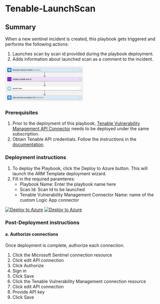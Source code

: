 # Tenable-LaunchScan

## Summary

When a new sentinel incident is created, this playbook gets triggered and performs the following actions:

1. Launches scan by scan id provided during the playbook deployment.
2. Adds information about launched scan as a comment to the incident.

<img src="./playbook_screenshot.png" width="50%"/><br>

### Prerequisites

1. Prior to the deployment of this playbook, [Tenable Vulnerability Management API Connector](../../TenableVulnerabilityManagementConnector/) needs to be deployed under the same subscription.
2. Obtain Tenable API credentials. Follow the instructions in the [documentation](https://developer.tenable.com/docs/authorization).

### Deployment instructions

1. To deploy the Playbook, click the Deploy to Azure button. This will launch the ARM Template deployment wizard.
2. Fill in the required paramteres:
    * Playbook Name: Enter the playbook name here
    * Scan Id: Scan Id to be launched
    * Tenable Vulnerability Management Connector Name: name of the custom Logic App connector

[![Deploy to Azure](https://aka.ms/deploytoazurebutton)](https://portal.azure.com/#create/Microsoft.Template/uri/https%3A%2F%2Fraw.githubusercontent.com%2FAzure%2FAzure-Sentinel%2Fmaster%2FSolutions%2FTenableIO%2FPlaybooks%2FPlaybooks%2FTenable-LaunchScan%2Fazuredeploy.json) [![Deploy to Azure](https://aka.ms/deploytoazuregovbutton)](https://portal.azure.us/#create/Microsoft.Template/uri/https%3A%2F%2Fraw.githubusercontent.com%2FAzure%2FAzure-Sentinel%2Fmaster%2FSolutions%2FTenableIO%2FPlaybooks%2FPlaybooks%2FTenable-LaunchScan%2Fazuredeploy.json)

### Post-Deployment instructions

#### a. Authorize connections

Once deployment is complete, authorize each connection.

1. Click the Microsoft Sentinel connection resource
2. Click edit API connection
3. Click Authorize
4. Sign in
5. Click Save
6. Click the Tenable Vulnerability Management connection resource
7. Click edit API connection
8. Provide API key
9. Click Save
